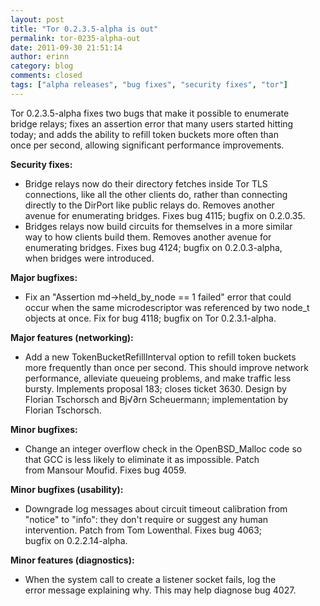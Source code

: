 ```yaml
---
layout: post
title: "Tor 0.2.3.5-alpha is out"
permalink: tor-0235-alpha-out
date: 2011-09-30 21:51:14
author: erinn
category: blog
comments: closed
tags: ["alpha releases", "bug fixes", "security fixes", "tor"]
---
```


Tor 0.2.3.5-alpha fixes two bugs that make it possible to enumerate  
 bridge relays; fixes an assertion error that many users started hitting  
 today; and adds the ability to refill token buckets more often than  
 once per second, allowing significant performance improvements.

**Security fixes:**

-   Bridge relays now do their directory fetches inside Tor TLS  
     connections, like all the other clients do, rather than connecting  
     directly to the DirPort like public relays do. Removes another  
     avenue for enumerating bridges. Fixes bug 4115; bugfix on 0.2.0.35.
-   Bridges relays now build circuits for themselves in a more similar  
     way to how clients build them. Removes another avenue for  
     enumerating bridges. Fixes bug 4124; bugfix on 0.2.0.3-alpha,  
     when bridges were introduced.

**Major bugfixes:**

-   Fix an "Assertion md-\>held\_by\_node == 1 failed" error that could  
     occur when the same microdescriptor was referenced by two node\_t  
     objects at once. Fix for bug 4118; bugfix on Tor 0.2.3.1-alpha.

**Major features (networking):**

-   Add a new TokenBucketRefillInterval option to refill token buckets  
     more frequently than once per second. This should improve network  
     performance, alleviate queueing problems, and make traffic less  
     bursty. Implements proposal 183; closes ticket 3630. Design by  
     Florian Tschorsch and Bj√∂rn Scheuermann; implementation by  
     Florian Tschorsch.

**Minor bugfixes:**

-   Change an integer overflow check in the OpenBSD\_Malloc code so  
     that GCC is less likely to eliminate it as impossible. Patch  
     from Mansour Moufid. Fixes bug 4059.

**Minor bugfixes (usability):**

-   Downgrade log messages about circuit timeout calibration from  
     "notice" to "info": they don't require or suggest any human  
     intervention. Patch from Tom Lowenthal. Fixes bug 4063;  
     bugfix on 0.2.2.14-alpha.

**Minor features (diagnostics):**

-   When the system call to create a listener socket fails, log the  
     error message explaining why. This may help diagnose bug 4027.

